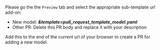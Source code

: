 Please go the the `Preview` tab and select the appropriate sub-template url add-on:

* New model: ***&template=pull_request_template_model.yaml***
* Other PR: Delete this PR body and replace it with your description

Add this to the end of the current url of your browser to create a PR for adding a new model.
